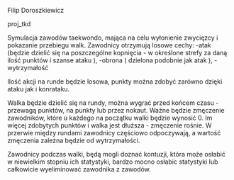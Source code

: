 Filip Doroszkiewicz

proj_tkd

Symulacja zawodów taekwondo, mająca na celu wyłonienie zwycięzcy i pokazanie przebiegu walk.
Zawodnicy otrzymują losowe cechy: 
-atak (będzie dzielić się na poszczególne kopnięcia - w określone strefy za daną ilość punktów i szanse ataku ), 
-obrona ( dzielona podobnie jak atak ),
-wytrzymałość

Ilość akcji na runde będzie losowa, punkty można zdobyć zarówno dzięki ataku jak i konrataku.

Walka będzie dzielić się na rundy, można wygrać przed końcem czasu - przewagą punktów, na punkty lub przez nokaut.
Ważne będzie zmęczenie zawodników, które u każdego na początku walki będzie wynosić 0. Im więcej zdobytych punktów i
walka jest dłuższa - zmęczenie rośnie. W przerwie między rundami zawodnicy częściowo odpoczywają, a wartość zmęczenia zależna 
będzie od wytrzymałości.

Zawodnicy podczas walki, będą mogli doznać kontuzji, która może osłabić w niewielkim stopniu ich statystyki, 
bardzo mocno osłabic statystyki lub całkowicie wyeliminować zawodnika z zawodów.

